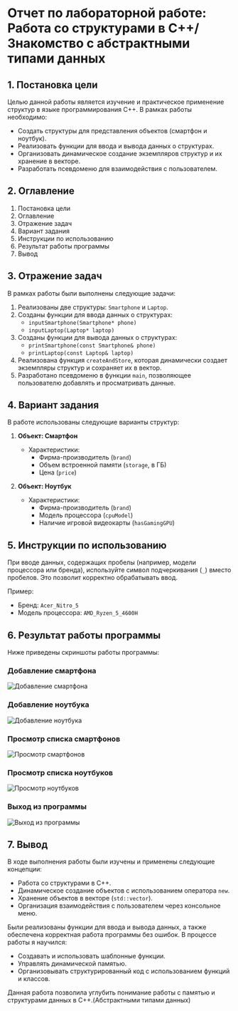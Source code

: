 # Отчет по лабораторной работе: Работа со структурами в C++/Знакомство с абстрактными типами данных

## 1. Постановка цели
Целью данной работы является изучение и практическое применение структур в языке программирования C++. В рамках работы необходимо:
- Создать структуры для представления объектов (смартфон и ноутбук).
- Реализовать функции для ввода и вывода данных о структурах.
- Организовать динамическое создание экземпляров структур и их хранение в векторе.
- Разработать псевдоменю для взаимодействия с пользователем.

## 2. Оглавление
1. Постановка цели
2. Оглавление
3. Отражение задач
4. Вариант задания
5. Инструкции по использованию
6. Результат работы программы
7. Вывод

## 3. Отражение задач
В рамках работы были выполнены следующие задачи:
1. Реализованы две структуры: `Smartphone` и `Laptop`.
2. Созданы функции для ввода данных о структурах:
   - `inputSmartphone(Smartphone* phone)`
   - `inputLaptop(Laptop* laptop)`
3. Созданы функции для вывода данных о структурах:
   - `printSmartphone(const Smartphone& phone)`
   - `printLaptop(const Laptop& laptop)`
4. Реализована функция `createAndStore`, которая динамически создает экземпляры структур и сохраняет их в вектор.
5. Разработано псевдоменю в функции `main`, позволяющее пользователю добавлять и просматривать данные.

## 4. Вариант задания
В работе использованы следующие варианты структур:
1. **Объект: Смартфон**
   - Характеристики:
     - Фирма-производитель (`brand`)
     - Объем встроенной памяти (`storage`, в ГБ)
     - Цена (`price`)

2. **Объект: Ноутбук**
   - Характеристики:
     - Фирма-производитель (`brand`)
     - Модель процессора (`cpuModel`)
     - Наличие игровой видеокарты (`hasGamingGPU`)

## 5. Инструкции по использованию
При вводе данных, содержащих пробелы (например, модели процессора или бренда), используйте символ подчеркивания (`_`) вместо пробелов. Это позволит корректно обрабатывать ввод.

Пример:
- Бренд: `Acer_Nitro_5`
- Модель процессора: `AMD_Ryzen_5_4600H`

## 6. Результат работы программы
Ниже приведены скриншоты работы программы:

### Добавление смартфона
![Добавление смартфона](https://imgur.com/a/ffoGz8c)

### Добавление ноутбука
![Добавление ноутбука](https://imgur.com/a/Bc2st7K)

### Просмотр списка смартфонов
![Просмотр смартфонов](https://imgur.com/a/myO7KLd)

### Просмотр списка ноутбуков
![Просмотр ноутбуков](https://imgur.com/a/ERw4wmQ)

### Выход из программы
![Выход из программы](https://imgur.com/a/lx4avT5)

## 7. Вывод
В ходе выполнения работы были изучены и применены следующие концепции:
- Работа со структурами в C++.
- Динамическое создание объектов с использованием оператора `new`.
- Хранение объектов в векторе (`std::vector`).
- Организация взаимодействия с пользователем через консольное меню.

Были реализованы функции для ввода и вывода данных, а также обеспечена корректная работа программы без ошибок. В процессе работы я научился:
- Создавать и использовать шаблонные функции.
- Управлять динамической памятью.
- Организовывать структурированный код с использованием функций и классов.

Данная работа позволила углубить понимание работы с памятью и структурами данных в C++.(Абстрактными типами данных)
